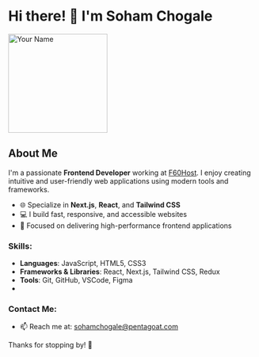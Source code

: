 # Hi there! 👋 I'm Soham Chogale

<img src="https://png.pngtree.com/png-vector/20231108/ourmid/pngtree-programmer-it-developer-png-image_10439723.png" alt="Your Name" width="200" />

## About Me
I'm a passionate **Frontend Developer** working at [F60Host](https://www.f60host.com). I enjoy creating intuitive and user-friendly web applications using modern tools and frameworks.

- 🌐 Specialize in **Next.js**, **React**, and **Tailwind CSS**
- 💻 I build fast, responsive, and accessible websites
- 🚀 Focused on delivering high-performance frontend applications

### Skills:
- **Languages**: JavaScript, HTML5, CSS3
- **Frameworks & Libraries**: React, Next.js, Tailwind CSS, Redux
- **Tools**: Git, GitHub, VSCode, Figma
- 
### Contact Me:
- 📫 Reach me at: sohamchogale@pentagoat.com

Thanks for stopping by! 🙌
